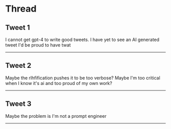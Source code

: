 # Thread

## Tweet 1

I cannot get gpt-4 to write good tweets. I have yet to see an AI generated tweet I'd be proud to have twat

---

## Tweet 2

Maybe the rlhfification pushes it to be too verbose? Maybe I'm too critical when I know it's ai and too proud of my own work?

---

## Tweet 3

Maybe the problem is I'm not a prompt engineer

---

